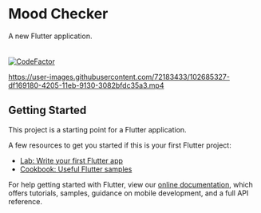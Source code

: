 # Mood Checker

A new Flutter application.
<br>
<br>
<br>
<a href="https://www.codefactor.io/repository/github/sanjanarp/mood-checker"><img src="https://www.codefactor.io/repository/github/sanjanarp/mood-checker/badge" alt="CodeFactor" /></a>



https://user-images.githubusercontent.com/72183433/102685327-df169180-4205-11eb-9130-3082bfdc35a3.mp4







## Getting Started

This project is a starting point for a Flutter application.

A few resources to get you started if this is your first Flutter project:

- [Lab: Write your first Flutter app](https://flutter.dev/docs/get-started/codelab)
- [Cookbook: Useful Flutter samples](https://flutter.dev/docs/cookbook)

For help getting started with Flutter, view our
[online documentation](https://flutter.dev/docs), which offers tutorials,
samples, guidance on mobile development, and a full API reference.
